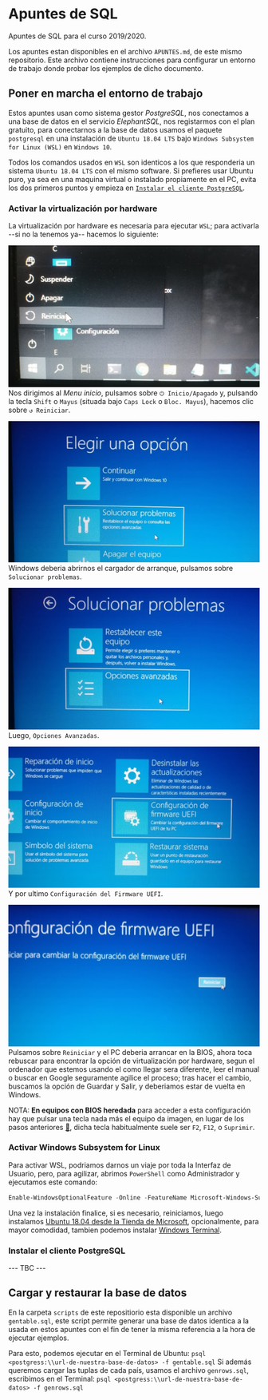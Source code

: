 # Apuntes de SQL
Apuntes de SQL para el curso 2019/2020.

Los apuntes estan disponibles en el archivo `APUNTES.md`, de este mismo repositorio. Este archivo contiene instrucciones para configurar un entorno de trabajo donde probar los ejemplos de dicho documento.

## Poner en marcha el entorno de trabajo
Estos apuntes usan como sistema gestor *PostgreSQL*, nos conectamos a una base de datos en el servicio *ElephantSQL*, nos registarmos con el plan gratuito, para conectarnos a la base de datos usamos el paquete `postgresql` en una instalación de `Ubuntu 18.04 LTS` bajo `Windows Subsystem for Linux (WSL)` en `Windows 10`.

Todos los comandos usados en `WSL` son identicos a los que responderia un sistema `Ubuntu 18.04 LTS` con el mismo software. Si prefieres usar Ubuntu puro, ya sea en una maquina virtual o instalado propiamente en el PC, evita los dos primeros puntos y empieza en [`Instalar el cliente PostgreSQL`](#instalar-el-cliente-postgresql).

### Activar la virtualización por hardware
La virtualización por hardware es necesaria para ejecutar `WSL`; para activarla --si no la tenemos ya-- hacemos lo siguiente:

![Menu Inicio -> Inicio/Apagado -> (Shift) + Reiniciar](./README_imgs/1_1.png?raw=true)
Nos dirigimos al *Menu inicio*, pulsamos sobre `⏻ Inicio/Apagado` y, pulsando la tecla `Shift` o `Mayus` (situada bajo `Caps Lock` o `Bloc. Mayus`), hacemos clic sobre `↺ Reiniciar`.

![Solucionar Problemas, como el Sr. Lobo](./README_imgs/1_2.png?raw=true)
Windows deberia abrirnos el cargador de arranque, pulsamos sobre `Solucionar problemas`. 

![Opciones Avanzadas](./README_imgs/1_3.png?raw=true)
Luego, `Opciones Avanzadas`.

![Configuración del Firmware UEFI](./README_imgs/1_4.png?raw=true)
Y por ultimo `Configuración del Firmware UEFI`. 

![Reiniciar](./README_imgs/1_5.png?raw=true)
Pulsamos sobre `Reiniciar` y el PC deberia arrancar en la BIOS, ahora toca rebuscar para encontrar la opción de virtualización por hardware, segun el ordenador que estemos usando el como llegar sera diferente, leer el manual o buscar en Google seguramente agilice el proceso; tras hacer el cambio, buscamos la opción de Guardar y Salir, y deberiamos estar de vuelta en Windows.

NOTA: **En equipos con BIOS heredada** para acceder a esta configuración hay que pulsar una tecla nada más el equipo da imagen, en lugar de los pasos anteriores [💩](https://www.google.com/search?q=uefi+memes&tbm=isch), dicha tecla habitualmente suele ser `F2`, `F12`, o `Suprimir`.

### Activar Windows Subsystem for Linux
Para activar WSL, podriamos darnos un viaje por toda la Interfaz de Usuario, pero, para agilizar, abrimos `PowerShell` como Administrador y ejecutamos este comando:

```powershell
Enable-WindowsOptionalFeature -Online -FeatureName Microsoft-Windows-Subsystem-Linux
```

Una vez la instalación finalice, si es necesario, reiniciamos, luego instalamos [Ubuntu 18.04 desde la Tienda de Microsoft](https://www.microsoft.com/store/apps/9N9TNGVNDL3Q), opcionalmente, para mayor comodidad, tambien podemos instalar [Windows Terminal](https://aka.ms/windowsterminal).

### Instalar el cliente PostgreSQL
--- TBC ---

## Cargar y restaurar la base de datos
En la carpeta `scripts` de este repositiorio esta disponible un archivo `gentable.sql`, este script permite generar una base de datos identica a la usada en estos apuntes con el fin de tener la misma referencia a la hora de ejecutar ejemplos.

Para esto, podemos ejecutar en el Terminal de Ubuntu: `psql <postgress:\\url-de-nuestra-base-de-datos> -f gentable.sql`
Si además queremos cargar las tuplas de cada país, usamos el archivo `genrows.sql`, escribimos en el Terminal: `psql <postgress:\\url-de-nuestra-base-de-datos> -f genrows.sql`